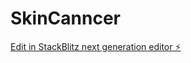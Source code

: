# SkinCanncer

[Edit in StackBlitz next generation editor ⚡️](https://stackblitz.com/~/github.com/faiq157/SkinCanncer)